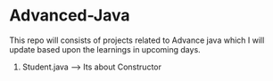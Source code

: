 # Advanced-Java
This repo will consists of projects related to Advance java which I will update based upon the learnings in upcoming days.


1.  Student.java --> Its about Constructor

